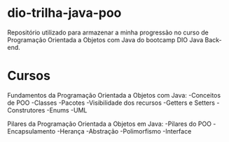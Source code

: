 # dio-trilha-java-poo

Repositório utilizado para armazenar a minha progressão no curso de Programação Orientada a Objetos com Java do bootcamp DIO Java Back-end.

# Cursos

Fundamentos da Programação Orientada a Objetos com Java:
-Conceitos de POO
-Classes
-Pacotes
-Visibilidade dos recursos
-Getters e Setters
-Construtores
-Enums
-UML

Pilares da Programação Orientada a Objetos em Java:
-Pilares do POO
-Encapsulamento
-Herança
-Abstração
-Polimorfismo
-Interface


